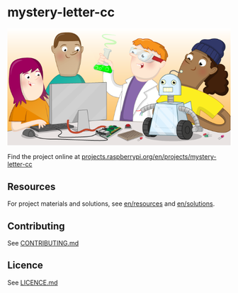 # mystery-letter-cc

![mystery-letter-cc](banner.png)

Find the project online at [projects.raspberrypi.org/en/projects/mystery-letter-cc](https://projects.raspberrypi.org/en/projects/mystery-letter-cc)

## Resources
For project materials and solutions, see [en/resources](https://github.com/raspberrypilearning/mystery-letter-cc/tree/master/en/resources) and [en/solutions](https://github.com/raspberrypilearning/mystery-letter-cc/tree/master/en/solutions).

## Contributing
See [CONTRIBUTING.md](CONTRIBUTING.md)

## Licence
 See [LICENCE.md](LICENCE.md)